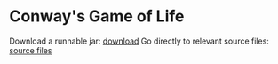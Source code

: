 # Conway's Game of Life
Download a runnable jar: [download](classes/artifacts/desktop_jar/Conways_GameOfLife.jar)
Go directly to relevant source files: [source files](core/src/de/viasien/gameoflife/)
